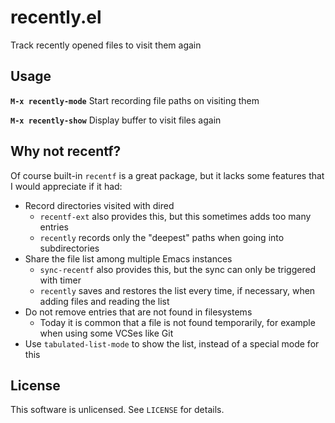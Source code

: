 recently.el
===========


Track recently opened files to visit them again


Usage
-----

**`M-x recently-mode`** Start recording file paths on visiting them

**`M-x recently-show`** Display buffer to visit files again


Why not recentf?
----------------

Of course built-in `recentf` is a great package, but it lacks some
features that I would appreciate if it had:

- Record directories visited with dired
  - `recentf-ext` also provides this, but this sometimes adds too many
    entries
  - `recently` records only the "deepest" paths when going into
    subdirectories
- Share the file list among multiple Emacs instances
  - `sync-recentf` also provides this, but the sync can only be
    triggered with timer
  - `recently` saves and restores the list every time, if necessary,
    when adding files and reading the list
- Do not remove entries that are not found in filesystems
  - Today it is common that a file is not found temporarily,
    for example when using some VCSes like Git
- Use `tabulated-list-mode` to show the list, instead of a special
  mode for this


License
-------

This software is unlicensed. See `LICENSE` for details.
